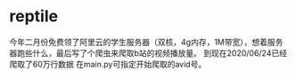# reptile
今年二月份免费领了阿里云的学生服务器（双核，4g内存，1M带宽），想着服务器跑些什么，最后写了个爬虫来爬取b站的视频播放量。
到现在2020/06/24已经爬取了60万行数据
在main.py可指定开始爬取的avid号。
